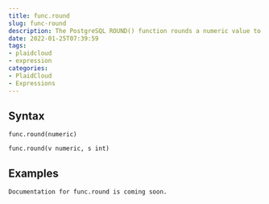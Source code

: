 ```yaml
---
title: func.round
slug: func-round
description: The PostgreSQL ROUND() function rounds a numeric value to its nearest integer or a number with the number of decimal places
date: 2022-01-25T07:39:59
tags:
- plaidcloud
- expression
categories:
- PlaidCloud
- Expressions
---
```



## Syntax



```
func.round(numeric)
```


```
func.round(v numeric, s int)
```


## Examples



```
Documentation for func.round is coming soon.
```

